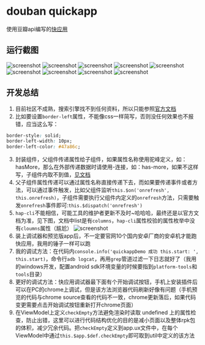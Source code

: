 # douban quickapp

使用豆瓣api编写的[快应用](https://www.quickapp.cn/)

## 运行截图

![screenshot](./screenshots/1.png)
![screenshot](./screenshots/2.png)
![screenshot](./screenshots/3.png)
![screenshot](./screenshots/4.png)
![screenshot](./screenshots/5.png)
![screenshot](./screenshots/6.png)
![screenshot](./screenshots/7.png)
![screenshot](./screenshots/8.png)
![screenshot](./screenshots/9.png)

## 开发总结

1. 目前社区不成熟，搜索引擎找不到任何资料，所以只能参照[官方文档](https://doc.quickapp.cn/)
2. 比如要设置`border-left`属性，不能像css一样简写，否则没任何效果也不报错，应当这么写：
```css
border-style: solid;
border-left-width: 10px;
border-left-color: #47a86c;
```
3. 封装组件，父组件传递属性给子组件，如果属性名称使用驼峰定义，如：hasMore，那么在外部传递数据时请使用-连接，如：has-more，如果不这样写，子组件内取不到值，[见文档](https://doc.quickapp.cn/tutorial/framework/parent-child-component-communication.html)
4. 父子组件属性传递可以通过属性名称直接传递下去，而如果要传递事件或者方法，可以通过事件触发，比如父组件监听`this.$on('onrefresh', this.onrefresh)`，子组件需要执行父组件内定义的`onrefresh`方法，只需要触发`onrefresh`事件即可:`this.$dispatch('onrefresh')`
5. `hap-cli`不能相信，可能工具的维护者更新不及时~哈哈哈，最终还是以官方文档为准，见下图，文档中list是有`columns`，`hap-cli`属性校验的属性枚举中没有`cloumns`属性（尴尬）  ![screenshot](./screenshots/10.png)
6. 装上调试器和预览版app后，不一定要官网10个国内安卓厂商的安卓机才能跑快应用，我用的锤子一样可以跑
7. 我的调试方法：在代码内`console.info('quickappDemo 成功 this.start: ', this.start)`，命令行`adb logcat`，再用`grep`管道过滤一下日志就好了（我用的windows开发，配置android sdk环境变量的时候要指到`platform-tools`和`tools`目录）
8. 更好的调试方法：快应用调试器最下面有个开始调试按钮，手机上安装插件后可以在PC的chrome上调试，但是该方法浏览器代码刷新好像有问题（手机预览的代码与chrome source查看的代码不一致，chrome更新落后，如果代码变更需要点击开始调试按钮重新打开chrome页面）
9. 在ViewModel上定义`checkEmpty`方法避免渲染时读取 undefined 上的属性检查，防止出错，这里可以进行代码结构优化的目的是减小页面以及整体rpk包的体积，减少冗余代码。把`checkEmpty`定义到app.ux文件中，在每个ViewModel中通过`this.$app.$def.checkEmpty`即可取到util中定义的该方法